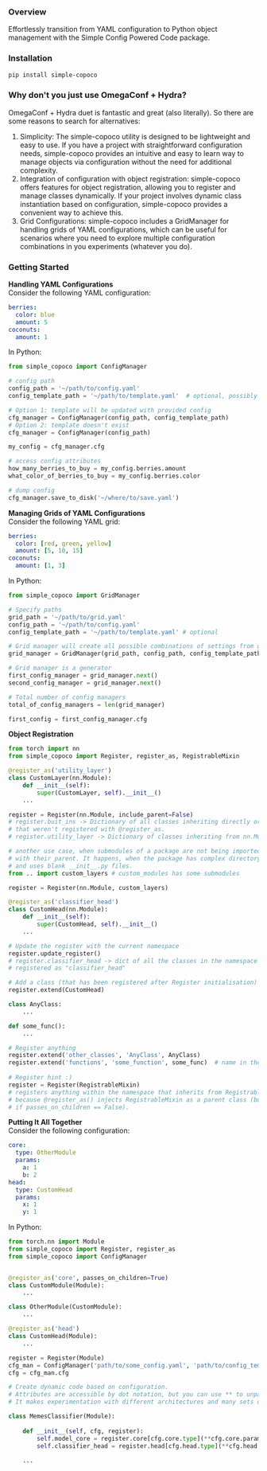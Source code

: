 ### Overview

Effortlessly transition from YAML configuration to Python object management with the Simple Config Powered Code package.

### Installation
```bash
pip install simple-copoco
```

### Why don't you just use OmegaConf + Hydra?  
OmegaConf + Hydra duet is fantastic and great (also literally). So there are some reasons to search for alternatives:  

1. Simplicity: The simple-copoco utility is designed to be lightweight and easy to use. If you have a project with straightforward configuration needs, simple-copoco provides an intuitive and easy to learn way to manage objects via configuration without the need for additional complexity.
2. Integration of  configuration with object registration: simple-copoco offers features for object registration, allowing you to register and manage classes dynamically. If your project involves dynamic class instantiation based on configuration, simple-copoco provides a convenient way to achieve this.
3. Grid Configurations: simple-copoco includes a GridManager for handling grids of YAML configurations, which can be useful for scenarios where you need to explore multiple configuration combinations in you experiments (whatever you do).

### Getting Started
**Handling YAML Configurations**  
Consider the following YAML configuration:
```yaml
berries:
  color: blue
  amount: 5
coconuts:
  amount: 1
```
In Python:

```python
from simple_copoco import ConfigManager

# config path
config_path = '~/path/to/config.yaml'
config_template_path = '~/path/to/template.yaml'  # optional, possibly wide, general config with many defaults

# Option 1: template will be updated with provided config
cfg_manager = ConfigManager(config_path, config_template_path)
# Option 2: template doesn't exist
cfg_manager = ConfigManager(config_path)

my_config = cfg_manager.cfg

# access config attributes
how_many_berries_to_buy = my_config.berries.amount
what_color_of_berries_to_buy = my_config.berries.color

# dump config
cfg_manager.save_to_disk('~/where/to/save.yaml')
```
**Managing Grids of YAML Configurations**  
Consider the following YAML grid:
```yaml
berries:
  color: [red, green, yellow]
  amount: [5, 10, 15]
coconuts:
  amount: [1, 3]
```
In Python:
```python
from simple_copoco import GridManager

# Specify paths
grid_path = '~/path/to/grid.yaml'
config_path = '~/path/to/config.yaml'
config_template_path = '~/path/to/template.yaml' # optional

# Grid manager will create all possible combinations of settings from grid.yaml
grid_manager = GridManager(grid_path, config_path, config_template_path)

# Grid manager is a generator
first_config_manager = grid_manager.next()
second_config_manager = grid_manager.next()

# Total number of config managers
total_of_config_managers = len(grid_manager)

first_config = first_config_manager.cfg
```
**Object Registration**
```python
from torch import nn
from simple_copoco import Register, register_as, RegistrableMixin

@register_as('utility_layer')
class CustomLayer(nn.Module):
    def __init__(self):
        super(CustomLayer, self).__init__()
    ...

register = Register(nn.Module, include_parent=False)
# register.buit_ins -> Dictionary of all classes inheriting directly or indirectly from nn.Module
# that weren't registered with @register_as.
# register.utility_layer -> Dictionary of classes inheriting from nn.Module registered as "utility_layer"

# another use case, when submodules of a package are not being imported
# with their parent. It happens, when the package has complex directory tree
# and uses blank __init__.py files.
from .. import custom_layers # custom_modules has some submodules

register = Register(nn.Module, custom_layers)

@register_as('classifier_head')
class CustomHead(nn.Module):
    def __init__(self):
        super(CustomHead, self).__init__()
    ...

# Update the register with the current namespace
register.update_register()
# register.classifier_head -> dict of all the classes in the namespace inheriting from nn.Module
# registered as "classifier_head"

# Add a class (that has been registered after Register initialisation) to the register manually
register.extend(CustomHead)

class AnyClass:
    ...

def some_func():
    ...

# Register anything
register.extend('other_classes', 'AnyClass', AnyClass)
register.extend('functions', 'some_function', some_func)  # name in the register doesn't need to the same
  
# Register hint :)  
register = Register(RegistrableMixin)  
# registers anything within the namespace that inherits from RegistrableMixin
# because @register_as() injects RegistrableMixin as a parent class (but this inheritance will be ignored in children
# if passes_on_children == False).
```
**Putting It All Together**  
Consider the following configuration:
```yaml
core:
  type: OtherModule
  params:
    a: 1
    b: 2
head:
  type: CustomHead
  params:
    x: 1
    y: 1
```
In Python:
```python
from torch.nn import Module
from simple_copoco import Register, register_as
from simple_copoco import ConfigManager


@register_as('core', passes_on_children=True)
class CustomModule(Module):
    ...

class OtherModule(CustomModule):
    ...

@register_as('head')
class CustomHead(Module):
    ...

register = Register(Module)
cfg_man = ConfigManager('path/to/some_config.yaml', 'path/to/config_template.yaml')
cfg = cfg_man.cfg

# Create dynamic code based on configuration.
# Attributes are accessible by dot notation, but you can use ** to unpack them, just like with dictionaries.
# It makes experimentation with different architectures and many sets of parameters a breeze.

class MemesClassifier(Module):
    
    def __init__(self, cfg, register):
        self.model_core = register.core[cfg.core.type](**cfg.core.params)
        self.classifier_head = register.head[cfg.head.type](**cfg.head.params)
        
    ...
```
